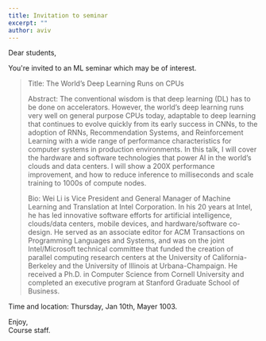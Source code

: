 ```yaml
---
title: Invitation to seminar
excerpt: ""
author: aviv
---
```


Dear students,

You're invited to an ML seminar which may be of interest.

> Title: The World’s Deep Learning Runs on CPUs
> 
> Abstract: The conventional wisdom is that deep learning (DL) has to be done on
> accelerators.  However, the world’s deep learning runs very well on general
> purpose CPUs today, adaptable to deep learning that continues to evolve quickly
> from its early success in CNNs, to the adoption of RNNs, Recommendation Systems,
> and Reinforcement Learning with a wide range of performance characteristics for
> computer systems in production environments. In this talk, I will cover the
> hardware and software technologies that power AI in the world’s clouds and data
> centers. I will show a 200X performance improvement, and how to reduce inference
> to milliseconds and scale training to 1000s of compute nodes.
> 
> Bio: Wei Li is Vice President and General Manager of Machine Learning and
> Translation at Intel Corporation. In his 20 years at Intel, he has led
> innovative software efforts for artificial intelligence, clouds/data centers,
> mobile devices, and hardware/software co-design. He served as an associate
> editor for ACM Transactions on Programming Languages and Systems, and was on the
> joint Intel/Microsoft technical committee that funded the creation of parallel
> computing research centers at the University of California-Berkeley and the
> University of Illinois at Urbana-Champaign. He received a Ph.D. in Computer
> Science from Cornell University and completed an executive program at Stanford
> Graduate School of Business.

Time and location: Thursday, Jan 10th, Mayer 1003.

Enjoy,  
Course staff.


